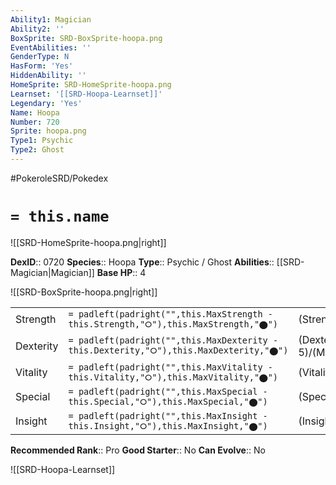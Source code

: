 ```yaml
---
Ability1: Magician
Ability2: ''
BoxSprite: SRD-BoxSprite-hoopa.png
EventAbilities: ''
GenderType: N
HasForm: 'Yes'
HiddenAbility: ''
HomeSprite: SRD-HomeSprite-hoopa.png
Learnset: '[[SRD-Hoopa-Learnset]]'
Legendary: 'Yes'
Name: Hoopa
Number: 720
Sprite: hoopa.png
Type1: Psychic
Type2: Ghost
---
```


#PokeroleSRD/Pokedex

# `= this.name`

![[SRD-HomeSprite-hoopa.png|right]]

**DexID**:: 0720
**Species**:: Hoopa
**Type**:: Psychic / Ghost
**Abilities**:: [[SRD-Magician|Magician]]
**Base HP**:: 4

![[SRD-BoxSprite-hoopa.png|right]]

|           |                                                                                        |                                          |
| --------- | -------------------------------------------------------------------------------------- | ---------------------------------------- |
| Strength  | `= padleft(padright("",this.MaxStrength - this.Strength,"⭘"),this.MaxStrength,"⬤")`    | (Strength::6)/(MaxStrength::6)   |
| Dexterity | `= padleft(padright("",this.MaxDexterity - this.Dexterity,"⭘"),this.MaxDexterity,"⬤")` | (Dexterity:: 5)/(MaxDexterity::5) |
| Vitality  | `= padleft(padright("",this.MaxVitality - this.Vitality,"⭘"),this.MaxVitality,"⬤")`    | (Vitality::4)/(MaxVitality::4)   |
| Special   | `= padleft(padright("",this.MaxSpecial - this.Special,"⭘"),this.MaxSpecial,"⬤")`       | (Special::8)/(MaxSpecial::8)     |
| Insight   | `= padleft(padright("",this.MaxInsight - this.Insight,"⭘"),this.MaxInsight,"⬤")`       | (Insight::7)/(MaxInsight::7)     |

**Recommended Rank**:: Pro
**Good Starter**:: No
**Can Evolve**:: No

![[SRD-Hoopa-Learnset]]